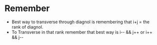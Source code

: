 # Remember 
* Best way to transverse through diagnol is remembering that i+j = the rank of diagnol.
* To Transverse in that rank remember that best way is i-- && j++ or i++ && j--
